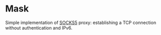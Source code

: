 # Mask

Simple implementation of [SOCKS5](https://www.ietf.org/rfc/rfc1928.txt) proxy: establishing a TCP connection without authentication and IPv6.
